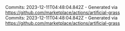 Commits: 2023-12-11T04:48:04.842Z - Generated via https://github.com/marketplace/actions/artificial-grass
<br>
Commits: 2023-12-11T04:48:04.842Z - Generated via https://github.com/marketplace/actions/artificial-grass
<br>
